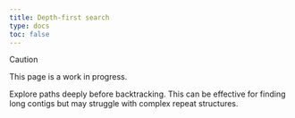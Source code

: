 ```yaml
---
title: Depth-first search
type: docs
toc: false
---
```





> [!CAUTION]
> 
> This page is a work in progress.

Explore paths deeply before backtracking. This can be effective for finding long contigs but may struggle with complex repeat structures.

<!-- REFERENCES -->
